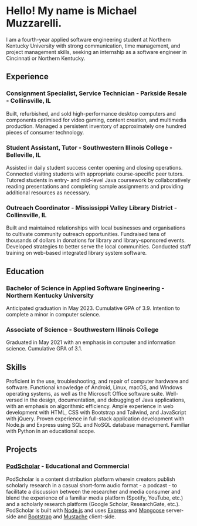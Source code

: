 # Hello! My name is Michael Muzzarelli.

I am a fourth-year applied software engineering student at Northern Kentucky University with strong communication, time
management, and project management skills, seeking an internship as a software engineer in Cincinnati or Northern 
Kentucky.

## Experience

### Consignment Specialist, Service Technician - Parkside Resale - Collinsville, IL

Built, refurbished, and sold high-performance desktop computers and components optimised for video gaming, content 
creation, and multimedia production. Managed a persistent inventory of approximately one hundred pieces of consumer
technology.

### Student Assistant, Tutor - Southwestern Illinois College - Belleville, IL

Assisted in daily student success center opening and closing operations. Connected visiting students with appropriate
course-specific peer tutors. Tutored students in entry- and mid-level Java coursework by collaboratively reading 
presentations and completing sample assignments and providing additional resources as necessary.

### Outreach Coordinator - Mississippi Valley Library District - Collinsville, IL

Built and maintained relationships with local businesses and organisations to cultivate community outreach 
opportunities. Fundraised tens of thousands of dollars in donations for library and library-sponsored events. Developed 
strategies to better serve the local communities. Conducted staff training on web-based integrated library system 
software.

## Education

### Bachelor of Science in Applied Software Engineering - Northern Kentucky University

Anticipated graduation in May 2023. Cumulative GPA of 3.9. Intention to complete a minor in computer science.

### Associate of Science - Southwestern Illinois College

Graduated in May 2021 with an emphasis in computer and information science. Cumulative GPA of 3.1.

## Skills

Proficient in the use, troubleshooting, and repair of computer hardware and software. Functional knowledge of Android,
Linux, macOS, and Windows operating systems, as well as the Microsoft Office software suite. Well-versed in the design,
documentation, and debugging of Java applications, with an emphasis on algorithmic efficiency. Ample experience in 
web development with HTML, CSS with Bootstrap and Tailwind, and JavaScript with jQuery. Proven experience in full-stack
application development with Node.js and Express using SQL and NoSQL database management. Familiar with Python in an
educational scope.

## Projects

### [PodScholar](https://github.com/muzzarellimj/podscholar) - Educational and Commercial

PodScholar is a content distribution platform wherein creators publish scholarly research in a casual short-form audio 
format - a podcast - to facilitate a discussion between the researcher and media consumer and blend the experience of a 
familiar media platform (Spotify, YouTube, etc.) and a scholarly research platform (Google Scholar, ResearchGate, etc.).
PodScholar is built with [Node.js](https://nodejs.dev/) and uses [Express](https://expressjs.com/) and [Mongoose](https://mongoosejs.com/) 
server-side and [Bootstrap](https://getbootstrap.com/) and [Mustache](https://github.com/janl/mustache.js/) client-side.